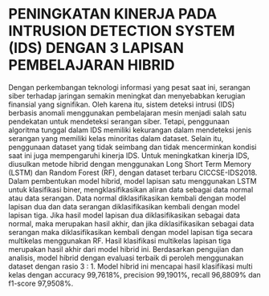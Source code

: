 # PENINGKATAN KINERJA PADA INTRUSION DETECTION SYSTEM (IDS) DENGAN 3 LAPISAN PEMBELAJARAN HIBRID
Dengan perkembangan teknologi informasi yang pesat saat ini, serangan siber terhadap
jaringan semakin meningkat dan menyebabkan kerugian finansial yang signifikan. Oleh
karena itu, sistem deteksi intrusi (IDS) berbasis anomali menggunakan pembelajaran
mesin menjadi salah satu pendekatan untuk mendeteksi serangan siber. Tetapi,
penggunaan algoritma tunggal dalam IDS memiliki kekurangan dalam mendeteksi jenis
serangan yang memiliki kelas minoritas dalam dataset. Selain itu, penggunaan dataset
yang tidak seimbang dan tidak mencerminkan kondisi saat ini juga mempengaruhi kinerja
IDS. Untuk meningkatkan kinerja IDS, diusulkan metode hibrid dengan menggunakan
Long Short Term Memory (LSTM) dan Random Forest (RF), dengan dataset terbaru CICCSE-IDS2018. Dalam pembentukan model hibrid, model lapisan satu menggunakan
LSTM untuk klasifikasi biner, mengklasifikasikan aliran data sebagai data normal atau
data serangan. Data normal diklasifikasikan kembali dengan model lapisan dua dan data
serangan diklasifikasikan kembali dengan model lapisan tiga. Jika hasil model lapisan
dua diklasifikasikan sebagai data normal, maka merupakan hasil akhir, dan jika
diklasifikasikan sebagai data serangan maka diklasifikasikan kembali dengan model
lapisan tiga secara multikelas menggunakan RF. Hasil klasifikasi multikelas lapisan tiga
merupakan hasil akhir dari model hibrid ini. Berdasarkan pengujian dan analisis, model
hibrid dengan evaluasi terbaik di peroleh menggunakan dataset dengan rasio 3 : 1. Model
hibrid ini mencapai hasil klasifikasi multi kelas dengan accuracy 99,7618%, precision
99,1901%, recall 96,8809% dan f1-score 97,9508%.
